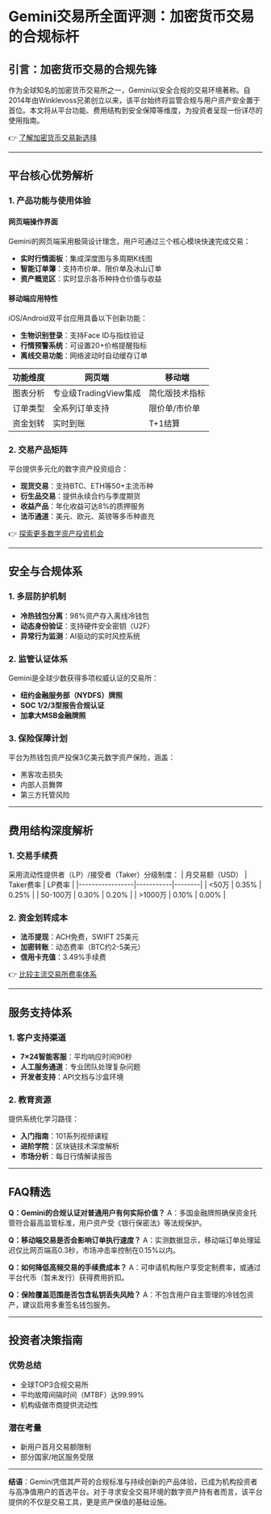 # Gemini交易所全面评测：加密货币交易的合规标杆

## 引言：加密货币交易的合规先锋
作为全球知名的加密货币交易所之一，Gemini以安全合规的交易环境著称。自2014年由Winklevoss兄弟创立以来，该平台始终将监管合规与用户资产安全置于首位。本文将从平台功能、费用结构到安全保障等维度，为投资者呈现一份详尽的使用指南。

👉 [了解加密货币交易新选择](https://bit.ly/okx_welcome)

---

## 平台核心优势解析

### 1. 产品功能与使用体验
#### 网页端操作界面
Gemini的网页端采用极简设计理念，用户可通过三个核心模块快速完成交易：
- **实时行情面板**：集成深度图与多周期K线图
- **智能订单簿**：支持市价单、限价单及冰山订单
- **资产概览区**：实时显示各币种持仓价值与收益

#### 移动端应用特性
iOS/Android双平台应用具备以下创新功能：
- **生物识别登录**：支持Face ID与指纹验证
- **行情预警系统**：可设置20+价格提醒指标
- **离线交易功能**：网络波动时自动缓存订单

| 功能维度 | 网页端 | 移动端 |
|---------|--------|--------|
| 图表分析 | 专业级TradingView集成 | 简化版技术指标 |
| 订单类型 | 全系列订单支持 | 限价单/市价单 |
| 资金划转 | 实时到账 | T+1结算 |

### 2. 交易产品矩阵
平台提供多元化的数字资产投资组合：
- **现货交易**：支持BTC、ETH等50+主流币种
- **衍生品交易**：提供永续合约与季度期货
- **收益产品**：年化收益可达8%的质押服务
- **法币通道**：美元、欧元、英镑等多币种直充

👉 [探索更多数字资产投资机会](https://bit.ly/okx_welcome)

---

## 安全与合规体系

### 1. 多层防护机制
- **冷热钱包分离**：98%资产存入离线冷钱包
- **动态身份验证**：支持硬件安全密钥（U2F）
- **异常行为监测**：AI驱动的实时风控系统

### 2. 监管认证体系
Gemini是全球少数获得多项权威认证的交易所：
- **纽约金融服务部（NYDFS）牌照**
- **SOC 1/2/3型报告合规认证**
- **加拿大MSB金融牌照**

### 3. 保险保障计划
平台为热钱包资产投保3亿美元数字资产保险，涵盖：
- 黑客攻击损失
- 内部人员舞弊
- 第三方托管风险

---

## 费用结构深度解析

### 1. 交易手续费
采用流动性提供者（LP）/接受者（Taker）分级制度：
| 月交易额（USD） | Taker费率 | LP费率 |
|-----------------|-----------|--------|
| <50万          | 0.35%     | 0.25%  |
| 50-100万        | 0.30%     | 0.20%  |
| >1000万         | 0.10%     | 0.00%  |

### 2. 资金划转成本
- **法币提现**：ACH免费，SWIFT 25美元
- **加密转账**：动态费率（BTC约2-5美元）
- **信用卡充值**：3.49%手续费

👉 [比较主流交易所费率体系](https://bit.ly/okx_welcome)

---

## 服务支持体系

### 1. 客户支持渠道
- **7×24智能客服**：平均响应时间90秒
- **人工服务通道**：专业团队处理复杂问题
- **开发者支持**：API文档与沙盒环境

### 2. 教育资源
提供系统化学习路径：
- **入门指南**：101系列视频课程
- **进阶学院**：区块链技术深度解析
- **市场分析**：每日行情解读报告

---

## FAQ精选

**Q：Gemini的合规认证对普通用户有何实际价值？**
A：多国金融牌照确保资金托管符合最高监管标准，用户资产受《银行保密法》等法规保护。

**Q：移动端交易是否会影响订单执行速度？**
A：实测数据显示，移动端订单处理延迟仅比网页端高0.3秒，市场冲击率控制在0.15%以内。

**Q：如何降低高频交易的手续费成本？**
A：可申请机构账户享受定制费率，或通过平台代币（暂未发行）获得费用折扣。

**Q：保险覆盖范围是否包含私钥丢失风险？**
A：不包含用户自主管理的冷钱包资产，建议启用多重签名钱包服务。

---

## 投资者决策指南

### 优势总结
- 全球TOP3合规交易所
- 平均故障间隔时间（MTBF）达99.99%
- 机构级做市商提供流动性

### 潜在考量
- 新用户首月交易额限制
- 部分国家/地区服务受限

---

**结语**：Gemini凭借其严苛的合规标准与持续创新的产品体验，已成为机构投资者与高净值用户的首选平台。对于寻求安全交易环境的数字资产持有者而言，该平台提供的不仅是交易工具，更是资产保值的基础设施。